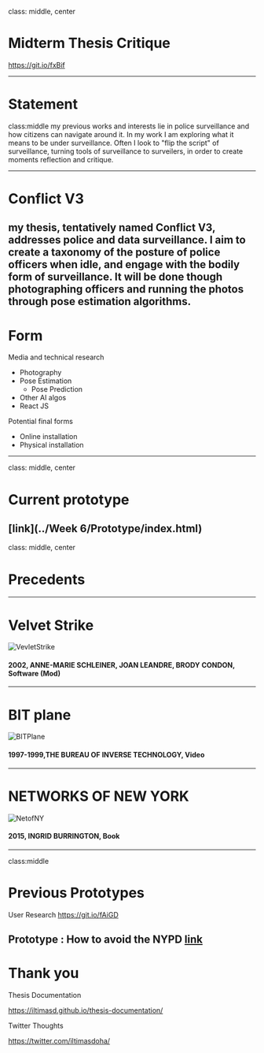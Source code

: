 
class: middle, center
# Midterm Thesis Critique
https://git.io/fxBif

---
# Statement
class:middle
my previous works and interests lie in police surveillance and how citizens can navigate around it. In my work I am exploring what it means to be under surveillance. Often I look to "flip the script" of surveillance, turning tools of surveillance to surveilers, in order to create moments reflection and critique.

---
# Conflict V3
my thesis, tentatively named Conflict V3, addresses police and data surveillance. I aim to create a taxonomy of the posture of police officers when idle, and engage with the bodily form of surveillance. It will be done though photographing officers and running the photos through pose estimation algorithms.
---
# Form
Media and technical research
- Photography
- Pose Estimation
    - Pose Prediction
- Other AI algos
- React JS

Potential final forms
- Online installation
- Physical installation
---
class: middle, center
# Current prototype
[link](../Week 6/Prototype/index.html)
---
class: middle, center
# Precedents

---
# Velvet Strike
![VevletStrike](https://d1v7jayx2s9clc.cloudfront.net/user/pages/velvet-strike/08_velvet_strike_08.jpg)
#### 2002, ANNE-MARIE SCHLEINER, JOAN LEANDRE, BRODY CONDON, Software (Mod)
---
# BIT plane
![BITPlane](https://d1v7jayx2s9clc.cloudfront.net/user/pages/bit-plane/vlcsnap-2017-01-18-18h28m59s849.png)
#### 1997-1999,THE BUREAU OF INVERSE TECHNOLOGY, Video
---
# NETWORKS OF NEW YORK
![NetofNY](http://seeingnetworks.in/img/nyc/guide/manhole.jpg)
#### 2015, INGRID BURRINGTON, Book
---
class:middle

# Previous Prototypes

User Research 
https://git.io/fAiGD

Prototype : How to avoid the NYPD
[link](https://iltimasd.github.io/thesis-documentation/Week%204/Prototype-2/)
---
# Thank you
Thesis Documentation

https://iltimasd.github.io/thesis-documentation/

Twitter Thoughts

https://twitter.com/iltimasdoha/